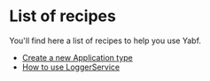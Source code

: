 # List of recipes

You'll find here a list of recipes to help you use Yabf.

- [Create a new Application type](./create-new-application-type.md)
- [How to use LoggerService](./use-logger-service.md)
